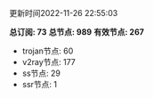 更新时间2022-11-26 22:55:03

**总订阅: 73**
**总节点: 989**
**有效节点: 267**
- trojan节点: 60
- v2ray节点: 177
- ss节点: 29
- ssr节点: 1
